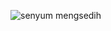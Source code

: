 ![senyum mengsedih](https://user-images.githubusercontent.com/115530180/230941377-fd1fd52e-d794-4850-a429-9cebb52b7ff7.jpg)
